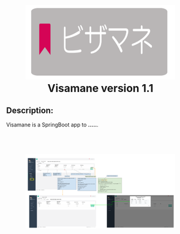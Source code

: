 <h1 align="center">
  <br>
  <img src="./images/vis logo.png" height="200" width="400"/>
  <br>
Visamane version 1.1
  <br>
  
## Description:
 <p>Visamane is a  SpringBoot app to  <strong>.....</strong>.</p>
<br>
<h1 align="center">
  <img src="./images/v1.1 Visamane - Client Side Version 1.1 (Payment Details).png" height="200" width="400"/>